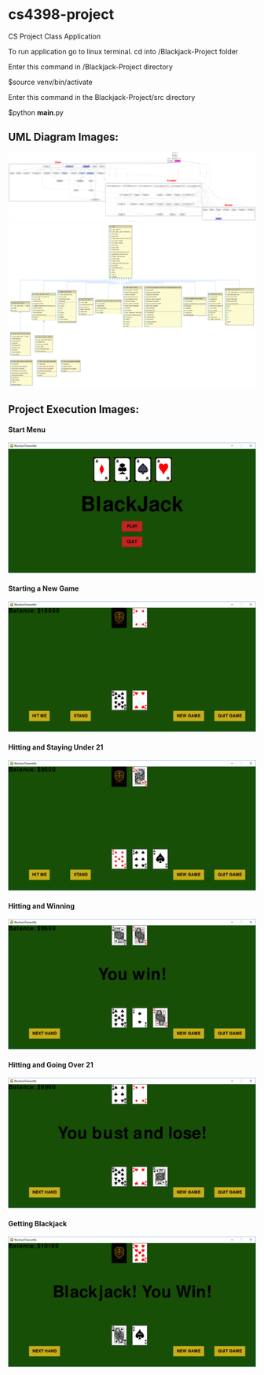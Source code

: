 # cs4398-project
CS Project Class Application

To run application go to linux terminal.
cd into /Blackjack-Project folder

Enter this command in /Blackjack-Project directory

$source venv/bin/activate

Enter this command in the Blackjack-Project/src directory

$python __main__.py

## UML Diagram Images:
![Image of Call Diagram](https://github.com/CS4398-SM-Group2/Blackjack-Project/blob/feature/doc/UML_Call_Diagram.png)
![Image of Class Diagram](https://github.com/CS4398-SM-Group2/Blackjack-Project/blob/feature/doc/Blackjack_Classes.png)

## Project Execution Images:
#### Start Menu
![Image of Starting Menu](https://github.com/CS4398-SM-Group2/Blackjack-Project/blob/feature/doc/execution_images/Starting_menu.PNG)
#### Starting a New Game
![Image of Starting Game](https://github.com/CS4398-SM-Group2/Blackjack-Project/blob/feature/doc/execution_images/Start_game.PNG)
#### Hitting and Staying Under 21
![Image of Hitting and Drawing](https://github.com/CS4398-SM-Group2/Blackjack-Project/blob/feature/doc/execution_images/Hit_and_draw.PNG)
#### Hitting and Winning
![Image of Hitting and Winning](https://github.com/CS4398-SM-Group2/Blackjack-Project/blob/feature/doc/execution_images/Hit_and_win.PNG)
#### Hitting and Going Over 21
![Image of Hitting and Losing](https://github.com/CS4398-SM-Group2/Blackjack-Project/blob/feature/doc/execution_images/Hit_and_lose.PNG)
#### Getting Blackjack
![Image of Getting Blackjack](https://github.com/CS4398-SM-Group2/Blackjack-Project/blob/feature/doc/execution_images/Blackjack.PNG)
